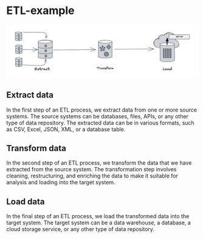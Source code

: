 # ETL-example
![ETL Process](assets/img/2023-03-11-07-53-21.png)

## Extract data
In the first step of an ETL process, we extract data from one or more source systems. The source systems can be databases, files, APIs, or any other type of data repository. The extracted data can be in various formats, such as CSV, Excel, JSON, XML, or a database table.

## Transform data
In the second step of an ETL process, we transform the data that we have extracted from the source system. The transformation step involves cleaning, restructuring, and enriching the data to make it suitable for analysis and loading into the target system.

## Load data
In the final step of an ETL process, we load the transformed data into the target system. The target system can be a data warehouse, a database, a cloud storage service, or any other type of data repository.

